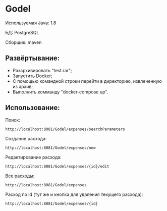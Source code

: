 # Godel

Используемая Java: 1.8

БД: PostgreSQL

Сборщик: maven

## Развёртывание:
- Разархивировать "test.rar";
- Запустить Docker;
- С помощью командной строки перейти в директорию, извлеченную из архив;
- Выполнить комманду "docker-compose up".

## Использование:

Поиск:
````
http://localhost:8081/Godel/expenses/searchParameters
````

Cоздание расхода:
````
http://localhost:8081/Godel/expenses/new
````

Редактирование расхода:
````
http://localhost:8081/Godel/expenses/{id}/edit
````

Все расходы:
````
http://localhost:8081/Godel/expenses
````

Расход по id (тут же и кнопка для удаления текущего расхода):
````
http://localhost:8081/Godel/expenses/{id}
````


